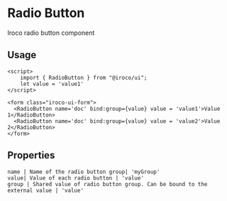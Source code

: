 # Radio Button

Iroco radio button component

## Usage

```example
<script>
    import { RadioButton } from "@iroco/ui";
    let value = 'value1'
</script>

<form class="iroco-ui-form">
  <RadioButton name='doc' bind:group={value} value = 'value1'>Value 1</RadioButton>
  <RadioButton name='doc' bind:group={value} value = 'value2'>Value 2</RadioButton>
</form>
```

## Properties
```properties
name | Name of the radio button group| 'myGroup'
value| Value of each radio button | 'value'
group | Shared value of radio button group. Can be bound to the external value | 'value'
```